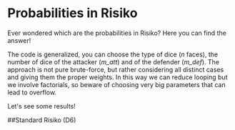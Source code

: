 # Probabilities in Risiko
Ever wondered which are the probabilities in Risiko?
Here you can find the answer!

The code is generalized, you can choose the type of dice (_n_ faces), the number of dice of the attacker (_m\_att_) and of the defender (_m\_def_).
The approach is not pure brute-force, but rather considering all distinct cases and giving them the proper weights. In this way we can reduce looping but we involve factorials, so beware of choosing very big parameters that can lead to overflow. 

Let's see some results!

##Standard Risiko (D6)
